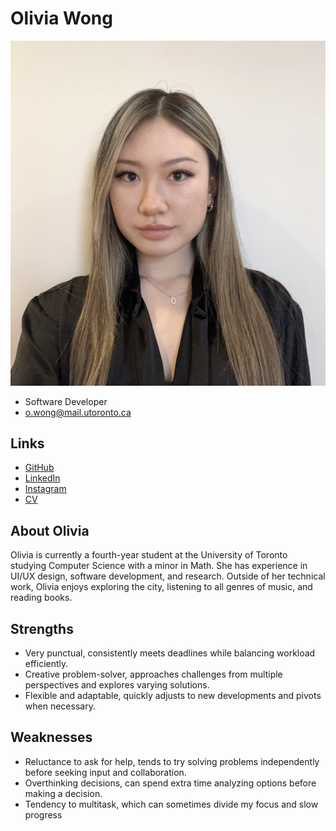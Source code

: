 # Olivia Wong

![Olivia Wong Profile](./olivia_wong.jpeg)

- Software Developer
- o.wong@mail.utoronto.ca

## Links

- [GitHub](https://github.com/oliviaw12)
- [LinkedIn](https://www.linkedin.com/in/olivia-wongg/)
- [Instagram](https://www.instagram.com/olivia.wnng/)
- [CV](https://drive.google.com/file/d/1li8uqmdt30mq2-G46KcSnnGeRMkSOErD/view?usp=sharing)

## About Olivia

Olivia is currently a fourth-year student at the University of Toronto studying Computer Science with a minor in Math. She has experience in UI/UX design, software development, and research. Outside of her technical work, Olivia enjoys exploring the city, listening to all genres of music, and reading books.

## Strengths

- Very punctual, consistently meets deadlines while balancing workload efficiently.
- Creative problem-solver, approaches challenges from multiple perspectives and explores varying solutions.
- Flexible and adaptable, quickly adjusts to new developments and pivots when necessary.

## Weaknesses

- Reluctance to ask for help, tends to try solving problems independently before seeking input and collaboration. 
- Overthinking decisions, can spend extra time analyzing options before making a decision.
- Tendency to multitask, which can sometimes divide my focus and slow progress